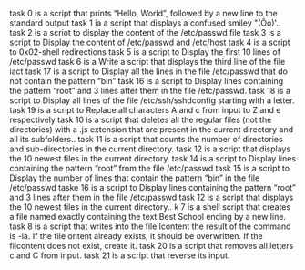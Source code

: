task 0 is  a script that prints “Hello, World”, followed by a new line to the standard output
task 1 ia a script that displays a confused smiley "(Ôo)'..
task 2 is a scriot to display the content of the /etc/passwd file
task 3 is a script to Display the content of /etc/passwd and /etc/host
task 4 is a script to 0x02-shell redirections
task 5 is a script to Display the first 10 lines of /etc/passwd
task 6 is a Write a script that displays the third line of the file iact
task 17 is a script to Display all the lines in the file /etc/passwd that do not contain the pattern “bin”
task 16 is a script to Display lines containing the pattern “root” and 3 lines after them in the file /etc/passwd.
task 18 is a script to Display all lines of the file /etc/ssh/sshdconfig starting with a letter.
task 19 is a script to Replace all characters A and c from input to Z and e respectively
task 10 is  a script that deletes all the regular files (not the directories) with a .js extension that are present in the current directory and all its subfolders..
task 11 is a script that counts the number of directories and sub-directories in the current directory.
task 12 is a script that displays the 10 newest files in the current directory.
task 14 is a script to Display lines containing the pattern “root” from the file /etc/passwd
task 15 is a script to Display the number of lines that contain the pattern “bin” in the file /etc/passwd
taske 16 is a script to Display lines containing the pattern “root” and 3 lines after them in the file /etc/passwd
task 12 is a script that displays the 10 newest files in the current directory..
k 7 is a shell script that creates a file named exactly  containing the text Best School ending by a new line.
task 8 is  a script that writes into the file lcontent the result of the command ls -la. If the file ontent already exists, it should be overwritten. If the filcontent does not exist, create it.
task 20 is a script that removes all letters c and C from input.
task 21 is a script that reverse its input.

